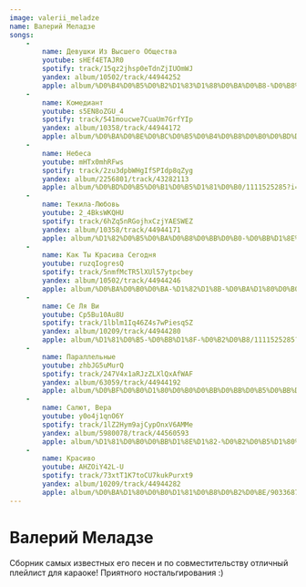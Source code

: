 ```yaml
---
image: valerii_meladze
name: Валерий Меладзе
songs:
    -
        name: Девушки Из Высшего Общества
        youtube: sHEf4ETAJR0
        spotify: track/15qz2jhsp0eTdnZjIUOmWJ
        yandex: album/10502/track/44944252
        apple: album/%D0%B4%D0%B5%D0%B2%D1%83%D1%88%D0%BA%D0%B8-%D0%B8%D0%B7-%D0%B2%D1%8B%D1%81%D1%88%D0%B5%D0%B3%D0%BE-%D0%BE%D0%B1%D1%89%D0%B5%D1%81%D1%82%D0%B2%D0%B0/1111525285?i=1111525527
    -
        name: Комедиант
        youtube: s5EN8oZGU_4
        spotify: track/541moucwe7CuaUm7GrfYIp
        yandex: album/10358/track/44944172
        apple: album/%D0%BA%D0%BE%D0%BC%D0%B5%D0%B4%D0%B8%D0%B0%D0%BD%D1%82/893644707?i=893644732
    -
        name: Небеса
        youtube: mHTx0mhRFws
        spotify: track/2zu3dpbWHgIfSPIdp8qZyg
        yandex: album/2256801/track/43282113
        apple: album/%D0%BD%D0%B5%D0%B1%D0%B5%D1%81%D0%B0/1111525285?i=1111525408
    -
        name: Текила-Любовь
        youtube: 2_4BksWKQHU
        spotify: track/6hZq5nRGojhxCzjYAESWEZ
        yandex: album/10358/track/44944171
        apple: album/%D1%82%D0%B5%D0%BA%D0%B8%D0%BB%D0%B0-%D0%BB%D1%8E%D0%B1%D0%BE%D0%B2%D1%8C/1111525285?i=1111525541
    -
        name: Как Ты Красива Сегодня
        youtube: ruzqIogresQ
        spotify: track/5nmfMcTR5lXUl57ytpcbey
        yandex: album/10502/track/44944246
        apple: album/%D0%BA%D0%B0%D0%BA-%D1%82%D1%8B-%D0%BA%D1%80%D0%B0%D1%81%D0%B8%D0%B2%D0%B0-%D1%81%D0%B5%D0%B3%D0%BE%D0%B4%D0%BD%D1%8F/1111525285?i=1111525400
    -
        name: Се Ля Ви
        youtube: Cp5Bu10Au8U
        spotify: track/1lblm1Iq46Z4s7wPiesqSZ
        yandex: album/10209/track/44944280
        apple: album/%D1%81%D0%B5-%D0%BB%D1%8F-%D0%B2%D0%B8/1111525285?i=1111525530
    -
        name: Параллельные
        youtube: zhbJG5uMurQ
        spotify: track/247V4x1aRJzZLXlQxAfWAF
        yandex: album/63059/track/44944192
        apple: album/%D0%BF%D0%B0%D1%80%D0%B0%D0%BB%D0%BB%D0%B5%D0%BB%D1%8C%D0%BD%D1%8B%D0%B5/1111525285?i=1111525544
    -
        name: Салют, Вера
        youtube: y0o4j1qnO6Y
        spotify: track/1lZ2Hym9ajCypOnxV6AMMe
        yandex: album/5980078/track/44560593
        apple: album/%D1%81%D0%B0%D0%BB%D1%8E%D1%82-%D0%B2%D0%B5%D1%80%D0%B0/903368740?i=903368797
    -
        name: Красиво
        youtube: AHZOiY42L-U
        spotify: track/73xtT1K7toCU7kukPurxt9
        yandex: album/10209/track/44944282
        apple: album/%D0%BA%D1%80%D0%B0%D1%81%D0%B8%D0%B2%D0%BE/903368740?i=903368792
---
```

# Валерий Меладзе

Сборник самых известных его песен и по совместительству отличный
плейлист для караоке! Приятного ностальгирования :)